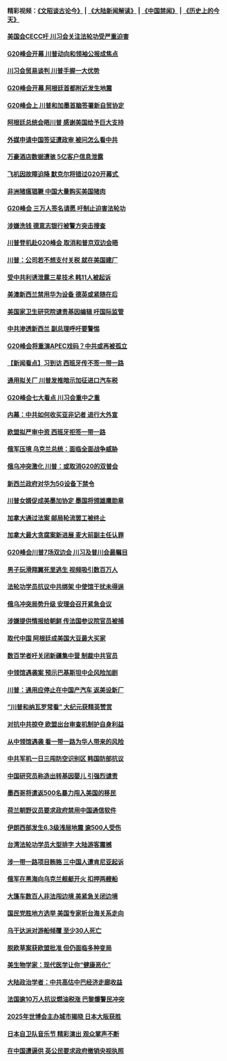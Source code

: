 #### 精彩视频：[《文昭谈古论今》](https://github.com/gfw-breaker/wenzhao/blob/master/README.md?t=11302131) | [《大陆新闻解读》](https://github.com/gfw-breaker/ntdtv-comedy/blob/master/README.md?t=11302131) | [《中国禁闻》](https://github.com/gfw-breaker/ntdtv-news/blob/master/README.md?t=11302131) | [《历史上的今天》](https://github.com/gfw-breaker/today-in-history/blob/master/README.md?t=11302131) 

#### [美国会CECC吁 川习会关注法轮功受严重迫害](../pages/nsc418/n10884257.md?t=11302131) 

#### [G20峰会开幕 川普动向和领袖公报成焦点](../pages/nsc418/n10884060.md?t=11302131) 

#### [川习会贸易谈判 川普手握一大优势](../pages/nsc418/n10884168.md?t=11302131) 

#### [G20峰会开幕 阿根廷首都附近发生地震](../pages/nsc418/n10884099.md?t=11302131) 

#### [G20峰会上 川普和加墨首脑签署新自贸协定](../pages/nsc418/n10883937.md?t=11302131) 

#### [阿根廷总统会晤川普 感谢美国给予巨大支持](../pages/nsc418/n10883966.md?t=11302131) 

#### [外媒申请中国签证遭政审 被问怎么看中共](../pages/nsc418/n10883688.md?t=11302131) 

#### [万豪酒店数据遭骇 5亿客户信息泄露](../pages/nsc418/n10883825.md?t=11302131) 

#### [飞机因故障迫降 默克尔将错过G20开幕式 ](../pages/nsc418/n10883547.md?t=11302131) 

#### [非洲猪瘟猖獗 中国大量购买美国猪肉](../pages/nsc418/n10882413.md?t=11302131) 

#### [G20峰会 三万人签名请愿 吁制止迫害法轮功](../pages/nsc418/n10881913.md?t=11302131) 

#### [涉嫌洗钱 德意志银行被警方突击搜查](../pages/nsc418/n10881516.md?t=11302131) 

#### [川普登机赴G20峰会 取消和普京双边会晤](../pages/nsc418/n10881995.md?t=11302131) 

#### [川普：公司若不想支付关税 就在美国建厂](../pages/nsc418/n10881565.md?t=11302131) 

#### [受中共利诱泄露三星技术 韩11人被起诉](../pages/nsc418/n10879124.md?t=11302131) 

#### [美澳新西兰禁用华为设备 德英或紧随在后](../pages/nsc418/n10881567.md?t=11302131) 

#### [美国家卫生研究院谴责基因编辑 吁国际监管](../pages/nsc418/n10881147.md?t=11302131) 

#### [中共渗透新西兰 副总理呼吁要警惕](../pages/nsc418/n10879826.md?t=11302131) 

#### [G20峰会将重演APEC戏码？中共或再被孤立](../pages/nsc418/n10880029.md?t=11302131) 

#### [【新闻看点】习到访 西班牙传不签一带一路](../pages/nsc418/n10879605.md?t=11302131) 

#### [通用拟关厂 川普发推暗示加征进口汽车税](../pages/nsc418/n10879747.md?t=11302131) 

#### [G20峰会七大看点 川习会重中之重](../pages/nsc418/n10879611.md?t=11302131) 

#### [内幕：中共如何收买亚非记者 进行大外宣](../pages/nsc418/n10879405.md?t=11302131) 

#### [欧盟拟严审中资 西班牙拒签一带一路](../pages/nsc418/n10879421.md?t=11302131) 

#### [俄军压境 乌克兰总统：面临全面战争威胁](../pages/nsc418/n10878722.md?t=11302131) 

#### [俄乌冲突激化 川普：或取消G20的双普会](../pages/nsc418/n10878861.md?t=11302131) 

#### [新西兰政府对华为5G设备下禁令](../pages/nsc418/n10878480.md?t=11302131) 

#### [川普女婿促成美墨加协定 墨国将颁雄鹰勋章](../pages/nsc418/n10878129.md?t=11302131) 

#### [加拿大通过法案 邮局轮流罢工被终止](../pages/nsc418/n10878104.md?t=11302131) 

#### [加拿大最大贪腐案新进展 麦大前副主任认罪](../pages/nsc418/n10878080.md?t=11302131) 

#### [G20峰会川普7场双边会 川习及普川会最瞩目](../pages/nsc418/n10877729.md?t=11302131) 

#### [男子玩滑翔翼死里逃生 视频吸引数百万人](../pages/nsc418/n10877704.md?t=11302131) 

#### [法轮功学员抗议中共绑架 中使馆干扰未得逞](../pages/nsc418/n10877075.md?t=11302131) 

#### [俄乌冲突局势升级 安理会召开紧急会议](../pages/nsc418/n10876819.md?t=11302131) 

#### [涉嫌提供情报给朝鲜 传法国参议院官员被捕](../pages/nsc418/n10876717.md?t=11302131) 

#### [取代中国 阿根廷成美国大豆最大买家](../pages/nsc418/n10876091.md?t=11302131) 

#### [数百学者吁关闭新疆集中营 制裁中共官员](../pages/nsc418/n10876142.md?t=11302131) 

#### [中领馆遇袭案 预示巴基斯坦中企风险加剧](../pages/nsc418/n10875640.md?t=11302131) 

#### [川普：通用应停止在中国产汽车 返美设新厂](../pages/nsc418/n10875814.md?t=11302131) 

#### [“川普和纳瓦罗常看” 大纪元获精英赞赏](../pages/nsc418/n10874031.md?t=11302131) 

#### [对抗中共掠夺 欧盟出台审查机制护自身利益](../pages/nsc418/n10875554.md?t=11302131) 

#### [从中领馆遇袭 看一带一路为华人带来的风险](../pages/nsc418/n10875453.md?t=11302131) 

#### [中共军机一日三闯防空识别区 韩国防部抗议](../pages/nsc418/n10874735.md?t=11302131) 

#### [中国研究员称造出转基因婴儿 引强烈谴责](../pages/nsc418/n10874934.md?t=11302131) 

#### [墨西哥将遣返500名暴力闯入美国的移民](../pages/nsc418/n10874795.md?t=11302131) 

#### [荷兰朝野议员要求政府禁用中国通信软件](../pages/nsc418/n10874343.md?t=11302131) 

#### [伊朗西部发生6.3级浅层地震 逾500人受伤](../pages/nsc418/n10874736.md?t=11302131) 

#### [台湾法轮功学员大型排字 大陆游客震撼](../pages/nsc418/n10873468.md?t=11302131) 

#### [涉一带一路项目贿赂 三中国人遭肯尼亚起诉](../pages/nsc418/n10874123.md?t=11302131) 

#### [俄军在黑海向乌克兰舰艇开火 扣押两艘船](../pages/nsc418/n10873926.md?t=11302131) 

#### [大篷车数百人非法闯边境 美紧急关闭边境](../pages/nsc418/n10873849.md?t=11302131) 

#### [国民党胜地方选举 美国专家析台海关系走向](../pages/nsc418/n10873601.md?t=11302131) 

#### [乌干达派对游船倾覆 至少30人死亡](../pages/nsc418/n10873417.md?t=11302131) 

#### [脱欧草案获欧盟批准 但仍面临多种变局](../pages/nsc418/n10873284.md?t=11302131) 

#### [美生物学家：现代医学让你“健康恶化”](../pages/nsc418/n10872870.md?t=11302131) 

#### [大陆政治学者：中共高估中巴经济走廊收益](../pages/nsc418/n10872678.md?t=11302131) 

#### [法国逾10万人抗议燃油税涨 巴黎爆警民冲突](../pages/nsc418/n10872878.md?t=11302131) 

#### [2025年世博会主办城市揭晓 日本大阪获胜](../pages/nsc418/n10872338.md?t=11302131) 

#### [日本自卫队音乐节 精彩演出 观众掌声不断](../pages/nsc418/n10872312.md?t=11302131) 

#### [在中国遭逼供 英公民要求政府撤销央视执照](../pages/nsc418/n10871815.md?t=11302131) 

